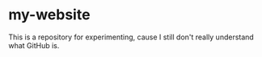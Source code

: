 # my-website
This is a repository for experimenting, cause I still don't really understand what GitHub is.
